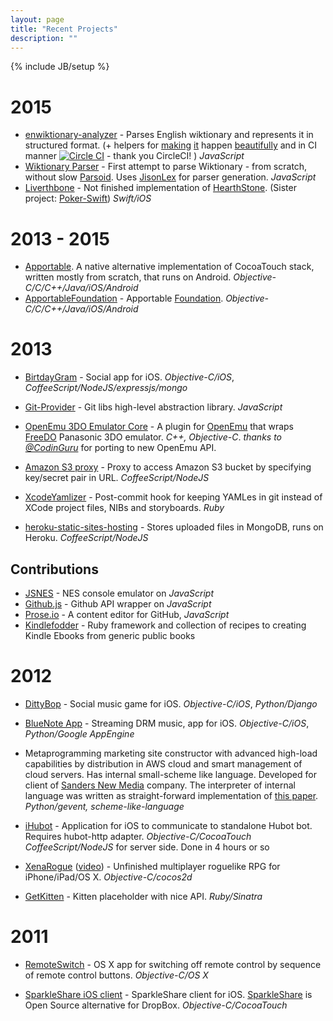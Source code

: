 ```yaml
---
layout: page
title: "Recent Projects"
description: ""
---
```

{% include JB/setup %}

# 2015
 - <i class="icon-github"></i> [enwiktionary-analyzer](https://github.com/darvin/enwiktionary-analyzer) - Parses English wiktionary and represents it in structured format. (+ helpers for [making](https://github.com/darvin/wiktionary-to-mongo) [it](https://github.com/darvin/wiktionary-to-mongo-analyzer) happen [beautifully](https://enwiktionary-analyzer.herokuapp.com/) and in CI manner [![Circle CI](https://circleci.com/gh/darvin/wiktionary-to-mongo-analyzer.svg?style=svg)](https://circleci.com/gh/darvin/wiktionary-to-mongo-analyzer) - thank you CircleCI! ) _JavaScript_
 - <i class="icon-github"></i> [Wiktionary Parser](https://github.com/darvin/wiktionary-parser) - First attempt to parse Wiktionary - from scratch, without slow [Parsoid](https://github.com/wikimedia/parsoid). Uses [JisonLex](https://github.com/zaach/jison-lex) for parser generation.  _JavaScript_
 - <i class="icon-github"></i> [Liverthbone](https://github.com/darvin/liverthbone) - Not finished implementation of [HearthStone](http://us.battle.net/hearthstone/). (Sister project: [Poker-Swift](https://github.com/darvin/Poker-Swift))  _Swift/iOS_

# 2013 - 2015

  - <i class="icon-usd"></i> [Apportable](http://www.apportable.com/). A native alternative implementation of CocoaTouch stack, written mostly from scratch, that runs on Android. _Objective-C/C/C++/Java/iOS/Android_
 - <i class="icon-github"></i> [ApportableFoundation](https://github.com/apportable/Foundation/) - Apportable [Foundation](https://developer.apple.com/library/prerelease/ios/documentation/Cocoa/Reference/Foundation/ObjC_classic/index.html). _Objective-C/C/C++/Java/iOS/Android_


# 2013

 - <i class="icon-usd"></i> [BirtdayGram](https://itunes.apple.com/nz/app/birthdaygram-social-birthday/id640347484?mt=8) - Social app for iOS. _Objective-C/iOS_, _CoffeeScript/NodeJS/expressjs/mongo_

 - <i class="icon-github"></i> [Git-Provider](https://github.com/darvin/git-provider) - Git libs high-level abstraction library. _JavaScript_

 - <i class="icon-github"></i> [OpenEmu 3DO Emulator Core](https://github.com/CodinGuru/FreeDO-Core) - A plugin for [OpenEmu](http://openemu.org/) that wraps [FreeDO](http://www.freedo.org/) Panasonic 3DO emulator. _C++, Objective-C_. _thanks to [@CodinGuru](https://github.com/CodinGuru)_ for porting to new OpenEmu API.

 - <i class="icon-github"></i> [Amazon S3 proxy](https://github.com/darvin/heroku-s3-proxy) - Proxy to access Amazon S3 bucket by specifying key/secret pair in URL. _CoffeeScript/NodeJS_

 - <i class="icon-github"></i> [XcodeYamlizer](https://github.com/darvin/xcode-yamlizer) - Post-commit hook for keeping YAMLes in git instead of XCode project files, NIBs and storyboards. _Ruby_

 - <i class="icon-github"></i> [heroku-static-sites-hosting](https://github.com/darvin/heroku-static-sites-hosting) - Stores uploaded files in MongoDB, runs on Heroku. _CoffeeScript/NodeJS_


## Contributions

 - <i class="icon-github"></i> [JSNES](https://github.com/darvin/jsnes) - NES console emulator on _JavaScript_
 - <i class="icon-github"></i> [Github.js](https://github.com/darvin/github) - Github API wrapper on _JavaScript_
 - <i class="icon-github"></i> [Prose.io](https://github.com/darvin/prose) - A content editor for GitHub, _JavaScript_
 - <i class="icon-github"></i> [Kindlefodder](https://github.com/darvin/kindlefodder) - Ruby framework and collection of recipes to creating Kindle Ebooks from generic public books

# 2012
 - <i class="icon-usd"></i> [DittyBop](http://dittybop.com/) - Social music game for iOS. _Objective-C/iOS_, _Python/Django_

 - <i class="icon-usd"></i> [BlueNote App](https://itunes.apple.com/us/app/blue-note-by-groovebug/id541745912?mt=8) - Streaming DRM music, app for iOS. _Objective-C/iOS_, _Python/Google AppEngine_

 - <i class="icon-usd"></i> Metaprogramming marketing site constructor with advanced high-load capabilities by distribution in AWS cloud and smart management of cloud servers. Has internal small-scheme like language. Developed for client of [Sanders New Media](http://www.sandersnewmedia.com/) company. The interpreter of internal language was written as straight-forward implementation of [this paper](http://sisc-scheme.org/sisc.pdf). _Python/gevent, scheme-like-language_

 - <i class="icon-github"></i> [iHubot](http://darvin.github.com/iHubot/) - Application for iOS to communicate to standalone Hubot bot. Requires hubot-http adapter. _Objective-C/CocoaTouch_ _CoffeeScript/NodeJS_ for server side. Done in 4 hours or so
 
 - <i class="icon-github"></i> [XenaRogue](https://github.com/darvin/XenaRogue) ([video](http://www.youtube.com/watch?v=VkX1bHoHHaw)) - Unfinished multiplayer roguelike RPG for iPhone/iPad/OS X. _Objective-C/cocos2d_

 - <i class="icon-github"></i> [GetKitten](https://github.com/darvin/getkitten) - Kitten placeholder with nice API. _Ruby/Sinatra_



# 2011

 - <i class="icon-github"></i> [RemoteSwitch](https://github.com/darvin/RemoteSwitch) - OS X app for switching off remote control by sequence of remote control buttons. _Objective-C/OS X_

 - <i class="icon-github"></i> [SparkleShare iOS client](https://github.com/darvin/SparkleShare-iOS/) - SparkleShare client for iOS. [SparkleShare](http://sparkleshare.org) is Open Source alternative for DropBox. _Objective-C/CocoaTouch_

